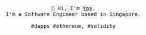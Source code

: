 <p align="center">
  <br>
  <br>
  <br>
  <samp>👋 Hi, I'm <a href="https://yos.io">Yos</a>. <br> I'm a Software Engineer based in Singapore.<br><br>#dapps #ethereum, #solidity</samp>
  <br>
  <br>
  <br>
</p>



<!--
**yosriady/yosriady** is a ✨ _special_ ✨ repository because its `README.md` (this file) appears on your GitHub profile.

Here are some ideas to get you started:

- 🔭 I’m currently working on ...
- 🌱 I’m currently learning ...
- 👯 I’m looking to collaborate on ...
- 🤔 I’m looking for help with ...
- 💬 Ask me about ...
- 📫 How to reach me: ...
- 😄 Pronouns: ...
- ⚡ Fun fact: ...
-->
